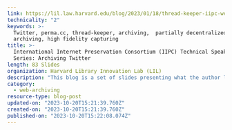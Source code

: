 ```yaml
---
link: https://lil.law.harvard.edu/blog/2023/01/18/thread-keeper-iipc-webinar/
technicality: "2"
keywords: >-
  Twitter, perma.cc, thread-keeper, archiving,  partially decentralized
  archiving, high fidelity capturing
title: >-
  International Internet Preservation Consortium (IIPC) Technical Speaker
  Series: Archiving Twitter
length: 83 Slides
organization: Harvard Library Innovation Lab (LIL)
description: "This blog is a set of slides presenting what the author learned while building thread-keeper, the experimental open-source software behind social.perma.cc, allowing for high-fidelity captures of twitter.com urls as 'sealed' PDFs."
category:
  - web-archiving
resource-type: blog-post
updated-on: "2023-10-20T15:21:39.760Z"
created-on: "2023-10-20T15:21:39.760Z"
published-on: "2023-10-20T15:22:08.074Z"
---
```


